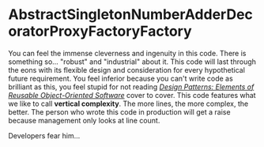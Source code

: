 # AbstractSingletonNumberAdderDecoratorProxyFactoryFactory

You can feel the immense cleverness and ingenuity in this code. There is something so... "robust" and "industrial" about it. This code will last through the eons with its flexible design and consideration for every hypothetical future requirement. You feel inferior because you can't write code as brilliant as this, you feel stupid for not reading [*Design Patterns: Elements of Reusable Object-Oriented Software*](https://en.wikipedia.org/wiki/Design_Patterns) cover to cover. This code features what we like to call **vertical complexity**. The more lines, the more complex, the better. The person who wrote this code in production will get a raise because management only looks at line count. 

Developers fear him...
